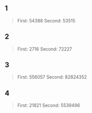 ## 1

> First: 54388
> Second: 53515

## 2

> First: 2716
> Second: 72227

## 3

> First: 556057
> Second: 82824352

## 4

> First: 21821
> Second: 5539496

